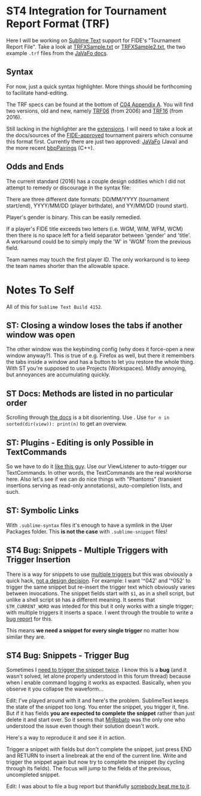 
# ST4 Integration for Tournament Report Format (TRF)

Here I will be working on [Sublime Text](https://www.sublimetext.com/) support for FIDE's "Tournament Report File". Take a look at [TRFXSample.txt](http://www.rrweb.org/javafo/aum/TRFXSample.txt) or [TRFXSample2.txt](http://www.rrweb.org/javafo/aum/TRFXSample2.txt), the two example `.trf` files from the [JaVaFo docs](http://www.rrweb.org/javafo/aum/JaVaFo2_AUM.htm).

## Syntax

For now, just a quick syntax highlighter. More things should be forthcoming to facilitate hand-editing.

The TRF specs can be found at the bottom of [C04 Appendix A](https://handbook.fide.com/chapter/C04A). You will find two versions, old and new, namely [TRF06](https://handbook.fide.com/files/handbook/fidexchg.txt) (from 2006) and [TRF16](https://handbook.fide.com/files/handbook/C04Annex2_TRF16.pdf) (from 2016).

Still lacking in the highlighter are the [extensions](http://www.rrweb.org/javafo/aum/JaVaFo2_AUM.htm#_Extensions_and_other_). I will need to take a look at the docs/sources of the [FIDE-approved](https://handbook.fide.com/files/handbook/C04Annex3_FEP19.pdf) tournament pairers which consume this format first. Currently there are just two approved: [JaVaFo](http://www.rrweb.org/javafo) (Java) and the more recent [bbpPairings](https://github.com/BieremaBoyzProgramming/bbpPairings) (C++).

## Odds and Ends

The current standard (2016) has a couple design oddities which I did not attempt to remedy or discourage in the syntax file:

There are three different date formats: DD/MM/YYYY (tournament start/end), YYYY/MM/DD (player birthdate), and YY/MM/DD (round start).

Player's gender is binary. This can be easily remedied.

If a player's FIDE title exceeds two letters (i.e. WGM, WIM, WFM, WCM) then there is no space left for a field separator between 'gender' and 'title'. A workaround could be to simply imply the 'W' in 'WGM' from the previous field.

Team names may touch the first player ID. The only workaround is to keep the team names shorter than the allowable space.


# Notes To Self

All of this for `Sublime Text Build 4152`.

## ST: Closing a window loses the tabs if another window was open

The other window was the keybinding config (why does it force-open a new window anyway?). This is true of e.g. Firefox as well, but there it remembers the tabs inside a window and has a button to let you restore the whole thing. With ST you're supposed to use Projects (Workspaces). Mildly annoying, but annoyances are accumulating quickly.

## ST Docs: Methods are listed in no particular order

Scrolling through [the docs](https://www.sublimetext.com/docs/api_reference.html#sublime.View) is a bit disorienting. Use <C-f>. Use `for n in sorted(dir(view)): print(n)` to get an overview.

## ST: Plugins - Editing is only Possible in TextCommands

So we have to do it [like this guy](https://forum.sublimetext.com/t/eventlistener-views-and-edit-objects). Use our ViewListener to auto-trigger our TextCommands. In other words, the TextCommands are the real workhorse here. Also let's see if we can do nice things with "Phantoms" (transient insertions serving as read-only annotations), auto-completion lists, and such.

## ST: Symbolic Links

With `.sublime-syntax` files it's enough to have a symlink in the User Packages folder. This **is not the case** with `.sublime-snippet` files!

## ST4 Bug: Snippets - Multiple Triggers with Trigger Insertion

There is a way for snippets to use [multiple triggers](https://forum.sublimetext.com/t/multiple-tabtrigger-tags-in-a-snippet/1409) but this was obviously a quick hack, [not a design decision](https://docs.sublimetext.io/guide/extensibility/snippets.html#snippets-file-format). For example: I want '^042' and '^052' to trigger the same snippet but re-insert the trigger text which obviously varies between invocations. The snippet fields start with `$1`, as in a shell script, but unlike a shell script `$0` has a different meaning. It seems that `$TM_CURRENT_WORD` was inteded for this but it only works with a single trigger; with multiple triggers it inserts a space. I went through the trouble to write a [bug report](https://github.com/sublimehq/sublime_text/issues/6113) for this.

This means **we need a snippet for every single trigger** no matter how similar they are.

## ST4 Bug: Snippets - Trigger Bug

Sometimes I [need to trigger the snippet twice](https://forum.sublimetext.com/t/tab-completion-for-snippets-with-unexpected-behavior/22564/3). I know this is a **bug** (and it wasn't solved, let alone properly understood in this forum thread) because when I enable command logging it works as expacted. Basically, when you observe it you collapse the waveform...

Edit: I've played around with it and here's the problem. SublimeText keeps the state of the snippet too long. You enter the snippet, you trigger it, fine. But if it has fields **you are expected to complete the snippet** rather than just delete it and start over. So it seems that [MrRobato](https://forum.sublimetext.com/t/tab-completion-for-snippets-with-unexpected-behavior/22564/6) was the only one who understood the issue even though their solution doesn't work.

Here's a way to reproduce it and see it in action.

Trigger a snippet with fields but don't complete the snippet, just press END and RETURN to insert a linebreak at the end of the current line. Write and trigger the snippet again but now try to complete the snippet (by cycling through its fields). The focus will jump to the fields of the previous, uncompleted snippet.

Edit: I was about to file a bug report but thankfully [somebody beat me to it](https://github.com/sublimehq/sublime_text/issues/5651).
